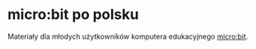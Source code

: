 # micro:bit po polsku
Materiały dla młodych użytkowników komputera edukacyjnego [micro:bit](https://microbit.org/).
